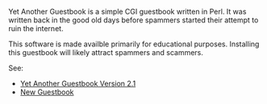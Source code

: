 Yet Another Guestbook is a simple CGI guestbook written in Perl.  It was
written  back in the good old days before spammers started their attempt to
ruin the internet.

This software is made availble primarily for educational purposes.  Installing
this guestbook will likely attract spammers and scammers.

See:
<ul>
<li><a href="http://www.storage-b.com/perl/13">Yet Another Guestbook Version 2.1</a></li>
<li><a href="http://www.amon-hen.com/site-news/595">New Guestbook</a></li>
</ul>
